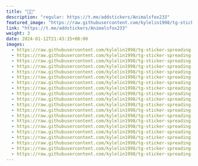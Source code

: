 ```yaml
---
title: "🦊🦊"
description: "regular: https://t.me/addstickers/Animalsfox233"
featured_image: "https://raw.githubusercontent.com/kylelin1998/tg-sticker-spreading-worldwide-images/main/img/9dc6f394-6820-4d89-92b9-2a39c25158f7.jpg"
link: "https://t.me/addstickers/Animalsfox233"
weight: 3
date: 2024-01-12T21:43:15+08:00
images:
  - https://raw.githubusercontent.com/kylelin1998/tg-sticker-spreading-worldwide-images/main/img/9dc6f394-6820-4d89-92b9-2a39c25158f7.jpg
  - https://raw.githubusercontent.com/kylelin1998/tg-sticker-spreading-worldwide-images/main/img/504f6ecc-408e-4057-b772-be62caa2dd8f.jpg
  - https://raw.githubusercontent.com/kylelin1998/tg-sticker-spreading-worldwide-images/main/img/e750cdaa-70f5-4f05-a93f-d87b123f5146.jpg
  - https://raw.githubusercontent.com/kylelin1998/tg-sticker-spreading-worldwide-images/main/img/15e60adc-2668-44a1-8f91-6a204704d33f.jpg
  - https://raw.githubusercontent.com/kylelin1998/tg-sticker-spreading-worldwide-images/main/img/c87d1398-d52e-46be-a225-4bbe3f244d60.jpg
  - https://raw.githubusercontent.com/kylelin1998/tg-sticker-spreading-worldwide-images/main/img/64fd9b12-dbbe-4fdc-8bf2-8402aa4228d2.jpg
  - https://raw.githubusercontent.com/kylelin1998/tg-sticker-spreading-worldwide-images/main/img/b39a8ad9-8d1d-45cc-aad5-7241fb3154f3.jpg
  - https://raw.githubusercontent.com/kylelin1998/tg-sticker-spreading-worldwide-images/main/img/87082652-063a-401f-9134-cba1c6bd9097.jpg
  - https://raw.githubusercontent.com/kylelin1998/tg-sticker-spreading-worldwide-images/main/img/32b2ac44-96df-4fda-a7d0-50c23cdf2fcc.jpg
  - https://raw.githubusercontent.com/kylelin1998/tg-sticker-spreading-worldwide-images/main/img/00351502-2524-4815-81f0-552a9e782edd.jpg
  - https://raw.githubusercontent.com/kylelin1998/tg-sticker-spreading-worldwide-images/main/img/78375464-42ee-4d1b-875b-114db62375c1.jpg
  - https://raw.githubusercontent.com/kylelin1998/tg-sticker-spreading-worldwide-images/main/img/65ea8245-2bcf-45ba-991b-998b0ea5ef52.jpg
  - https://raw.githubusercontent.com/kylelin1998/tg-sticker-spreading-worldwide-images/main/img/1ad8137e-84f2-4ca8-a87a-0098a7b129ed.jpg
  - https://raw.githubusercontent.com/kylelin1998/tg-sticker-spreading-worldwide-images/main/img/d6432b72-8ca6-4262-897b-f509758aed92.jpg
  - https://raw.githubusercontent.com/kylelin1998/tg-sticker-spreading-worldwide-images/main/img/9d541d65-7c3a-4aaa-aaf9-bf5e4f052f0c.jpg
  - https://raw.githubusercontent.com/kylelin1998/tg-sticker-spreading-worldwide-images/main/img/ab89f641-5ffc-4250-93c3-ee170c9812f3.jpg
  - https://raw.githubusercontent.com/kylelin1998/tg-sticker-spreading-worldwide-images/main/img/bc4f0591-591f-4b5f-8bf5-e558806d5731.jpg
  - https://raw.githubusercontent.com/kylelin1998/tg-sticker-spreading-worldwide-images/main/img/8f7c2ccc-31ea-436a-90a6-7f618c1379e9.jpg
  - https://raw.githubusercontent.com/kylelin1998/tg-sticker-spreading-worldwide-images/main/img/822abbcc-8fb3-4baf-9ca4-5c54b201296a.jpg
  - https://raw.githubusercontent.com/kylelin1998/tg-sticker-spreading-worldwide-images/main/img/e42d3b65-3f64-4b7f-ba45-b54a1f71520a.jpg
---
```

